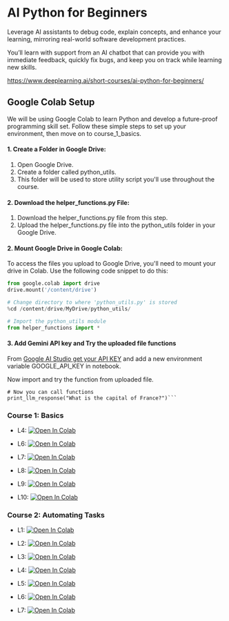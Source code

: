 # AI Python for Beginners

Leverage AI assistants to debug code, explain concepts, and enhance your learning, mirroring real-world software development practices.

You’ll learn with support from an AI chatbot that can provide you with immediate feedback, quickly fix bugs, and keep you on track while learning new skills.

https://www.deeplearning.ai/short-courses/ai-python-for-beginners/

## Google Colab Setup

We will be using Google Colab to learn Python and develop a future-proof programming skill set. Follow these simple steps to set up your environment, then move on to course_1_basics.

#### 1. Create a Folder in Google Drive:

1. Open Google Drive.
2. Create a folder called python_utils.
3. This folder will be used to store utility script you'll use throughout the course.

#### 2. Download the helper_functions.py File:

1. Download the helper_functions.py file from this step.
2. Upload the helper_functions.py file into the python_utils folder in your Google Drive.

#### 2. Mount Google Drive in Google Colab:

To access the files you upload to Google Drive, you'll need to mount your drive in Colab. Use the following code snippet to do this:

```python
from google.colab import drive
drive.mount('/content/drive')

# Change directory to where 'python_utils.py' is stored
%cd /content/drive/MyDrive/python_utils/

# Import the python_utils module
from helper_functions import *
```

#### 3. Add Gemini API key and Try the uploaded file functions

From [Google AI Studio get your API KEY](https://aistudio.google.com/app/apikey) and add a new environment variable GOOGLE_API_KEY in notebook.

Now import and try the function from uploaded file.

````
# Now you can call functions
print_llm_response("What is the capital of France?")```
````

### Course 1: Basics

- L4: [![Open In Colab](https://colab.research.google.com/assets/colab-badge.svg)](https://colab.research.google.com/github/panaversity/learn-cloud-native-modern-ai-python/blob/main/04_natural_language_programming/02_ai_python_for_beginners/course1_basics/Lesson_4/Lesson_4.ipynb)

- L6: [![Open In Colab](https://colab.research.google.com/assets/colab-badge.svg)](https://colab.research.google.com/github/panaversity/learn-cloud-native-modern-ai-python/blob/main/04_natural_language_programming/02_ai_python_for_beginners/course1_basics/Lesson_6/Lesson_6.ipynb)

- L7: [![Open In Colab](https://colab.research.google.com/assets/colab-badge.svg)](https://colab.research.google.com/github/panaversity/learn-cloud-native-modern-ai-python/blob/main/04_natural_language_programming/02_ai_python_for_beginners/course1_basics/Lesson_7/Lesson_7.ipynb)

- L8: [![Open In Colab](https://colab.research.google.com/assets/colab-badge.svg)](https://colab.research.google.com/github/panaversity/learn-cloud-native-modern-ai-python/blob/main/04_natural_language_programming/02_ai_python_for_beginners/course1_basics/Lesson_8/Lesson_8.ipynb)

- L9: [![Open In Colab](https://colab.research.google.com/assets/colab-badge.svg)](https://colab.research.google.com/github/panaversity/learn-cloud-native-modern-ai-python/blob/main/04_natural_language_programming/02_ai_python_for_beginners/course1_basics/Lesson_9/Lesson_9.ipynb)

- L10: [![Open In Colab](https://colab.research.google.com/assets/colab-badge.svg)](https://colab.research.google.com/github/panaversity/learn-cloud-native-modern-ai-python/blob/main/04_natural_language_programming/02_ai_python_for_beginners/course1_basics/Lesson_10/Lesson_10.ipynb)

### Course 2: Automating Tasks

- L1: [![Open In Colab](https://colab.research.google.com/assets/colab-badge.svg)](https://colab.research.google.com/github/panaversity/learn-cloud-native-modern-ai-python/blob/main/04_natural_language_programming/02_ai_python_for_beginners/course2_automating_tasks/Lesson_1/Lesson_1.ipynb)

- L2: [![Open In Colab](https://colab.research.google.com/assets/colab-badge.svg)](https://colab.research.google.com/github/panaversity/learn-cloud-native-modern-ai-python/blob/main/04_natural_language_programming/02_ai_python_for_beginners/course2_automating_tasks/Lesson_2/Lesson_2.ipynb)

- L3: [![Open In Colab](https://colab.research.google.com/assets/colab-badge.svg)](https://colab.research.google.com/github/panaversity/learn-cloud-native-modern-ai-python/blob/main/04_natural_language_programming/02_ai_python_for_beginners/course2_automating_tasks/Lesson_3/Lesson_3.ipynb)

- L4: [![Open In Colab](https://colab.research.google.com/assets/colab-badge.svg)](https://colab.research.google.com/github/panaversity/learn-cloud-native-modern-ai-python/blob/main/04_natural_language_programming/02_ai_python_for_beginners/course2_automating_tasks/Lesson_4/Lesson_4.ipynb)

- L5: [![Open In Colab](https://colab.research.google.com/assets/colab-badge.svg)](https://colab.research.google.com/github/panaversity/learn-cloud-native-modern-ai-python/blob/main/04_natural_language_programming/02_ai_python_for_beginners/course2_automating_tasks/Lesson_5/Lesson_5.ipynb)

- L6: [![Open In Colab](https://colab.research.google.com/assets/colab-badge.svg)](https://colab.research.google.com/github/panaversity/learn-cloud-native-modern-ai-python/blob/main/04_natural_language_programming/02_ai_python_for_beginners/course2_automating_tasks/Lesson_6/Lesson_6.ipynb)

- L7: [![Open In Colab](https://colab.research.google.com/assets/colab-badge.svg)](https://colab.research.google.com/github/panaversity/learn-cloud-native-modern-ai-python/blob/main/04_natural_language_programming/02_ai_python_for_beginners/course2_automating_tasks/Lesson_7/Lesson_7.ipynb)
